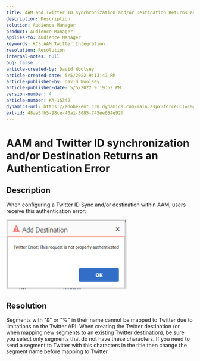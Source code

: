 ```yaml
---
title: AAM and Twitter ID synchronization and/or Destination Returns an Authentication Error
description: Description
solution: Audience Manager
product: Audience Manager
applies-to: Audience Manager
keywords: KCS,AAM Twitter Integration
resolution: Resolution
internal-notes: null
bug: false
article-created-by: David Woolsey
article-created-date: 5/5/2022 9:13:47 PM
article-published-by: David Woolsey
article-published-date: 5/5/2022 9:19:52 PM
version-number: 4
article-number: KA-15342
dynamics-url: https://adobe-ent.crm.dynamics.com/main.aspx?forceUCI=1&pagetype=entityrecord&etn=knowledgearticle&id=bc2a593b-b8cc-ec11-a7b5-6045bd00dca1
exl-id: 48aa5fb5-98ce-40a1-8085-745ee054e92f
---
```

# AAM and Twitter ID synchronization and/or Destination Returns an Authentication Error

## Description


When configuring a Twitter ID Sync and/or destination within AAM, users receive this authentication error:

![](assets/___03405f0d-b9cc-ec11-a7b5-6045bd00dca1___.png)


## Resolution


Segments with "&" or "%" in their name cannot be mapped to Twitter due to limitations on the Twitter API. When creating the Twitter destination (or when mapping new segments to an existing Twitter destination), be sure you select only segments that do not have these characters. If you need to send a segment to Twitter with this characters in the title then change the segment name before mapping to Twitter.
